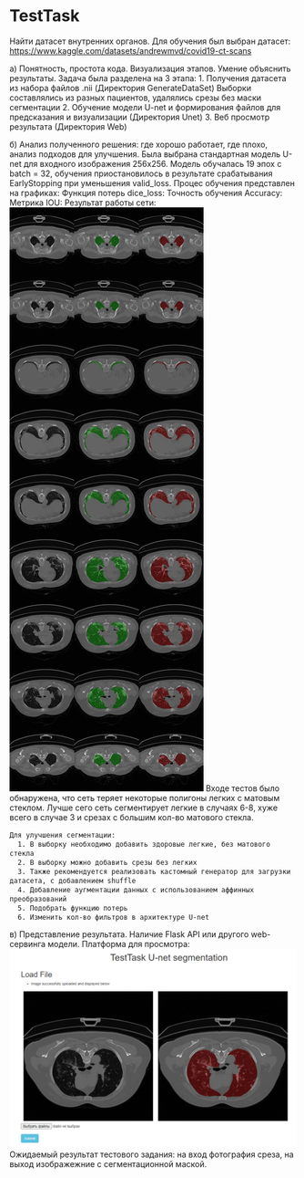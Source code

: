 # TestTask
Найти датасет внутренних органов. 
   Для обучения был выбран датасет: https://www.kaggle.com/datasets/andrewmvd/covid19-ct-scans
   
   а) Понятность, простота кода. Визуализация этапов. Умение объяснить результаты.
   Задача была разделена на 3 этапа:
    1. Получения датасета из набора файлов .nii (Директория GenerateDataSet)
     Выборки составлялись из разных пациентов, удалялись срезы без маски сегментации 
    2. Обучение модели U-net и формирования файлов для предсказания и визуализации (Директория Unet)
    3. Веб просмотр результата (Директория Web)
    
  б) Анализ полученного решения: где хорошо работает, где плохо, анализ подходов для улучшения.
    Была выбрана стандартная модель U-net для входного изображения 256x256. Модель обучалась 19 эпох с batch = 32, обучения приостановилось в результате срабатывания         EarlyStopping при уменьшения valid_loss.
    Процес обучения представлен на графиках: 
    Функция потерь dice_loss:
    Точность обучения Accuracy: 
    Метрика IOU:
    Результат работы сети:
    ![Image alt](https://github.com/GongniR/TestTask/blob/main/image/result.jpg)
    Входе тестов было обнаружена, что сеть теряет некоторые полигоны легких с матовым стеклом. 
    Лучше сего сеть сегментирует легкие  в случаях 6-8, хуже всего в случае 3 и срезах с большим кол-во матового стекла.
    
    Для улучшения сегментации:
      1. В выборку необходимо добавить здоровые легкие, без матового стекла 
      2. В выборку можно добавить срезы без легких
      3. Также рекомендуется реализовать кастомный генератор для загрузки датасета, с добавлением shuffle
      4. Добавление аугментации данных с использованием аффинных преобразований
      5. Подобрать функцию потерь 
      6. Изменить кол-во фильтров в архитектуре U-net
      
  в) Представление результата. Наличие Flask API или другого web-сервинга модели.
      Платформа для просмотра:
      ![Image alt](https://github.com/GongniR/TestTask/blob/main/image/Web%20Image.png)
  Ожидаемый результат тестового задания: на вход фотография среза, на выход изображежние с сегментационной маской.
